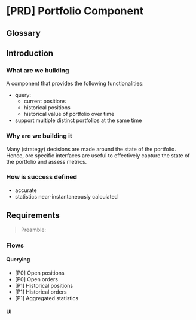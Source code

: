 # [PRD] Portfolio Component

## Glossary

## Introduction

### What are we building

A component that provides the following functionalities:
- query:
    - current positions
    - historical positions
    - historical value of portfolio over time
- support multiple distinct portfolios at the same time

### Why are we building it

Many (strategy) decisions are made around the state of the portfolio. Hence, ore specific interfaces are useful to effectively capture the state of the portfolio and assess metrics.

### How is success defined

- accurate
- statistics near-instantaneously calculated

## Requirements

> Preamble:

### Flows

#### Querying

- [P0] Open positions
- [P0] Open orders
- [P1] Historical positions
- [P1] Historical orders
- [P1] Aggregated statistics

#### UI 
